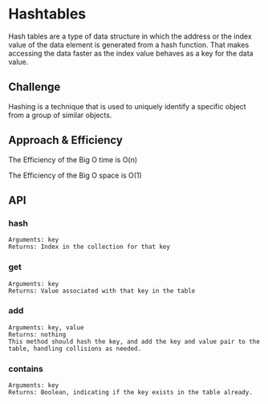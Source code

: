 # Hashtables
Hash tables are a type of data structure in which the address or the index value of the data element is generated from a hash function. That makes accessing the data faster as the index value behaves as a key for the data value.

## Challenge
Hashing is a technique that is used to uniquely identify a specific object from a group of similar objects.

## Approach & Efficiency

The Efficiency of the Big O time is O(n)

The Efficiency of the Big O space is O(1)

## API

### hash

    Arguments: key
    Returns: Index in the collection for that key

### get

    Arguments: key
    Returns: Value associated with that key in the table

### add

    Arguments: key, value
    Returns: nothing
    This method should hash the key, and add the key and value pair to the table, handling collisions as needed.

### contains

    Arguments: key
    Returns: Boolean, indicating if the key exists in the table already.
